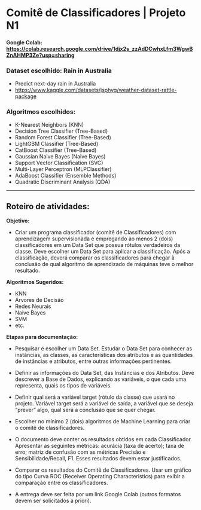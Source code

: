 # Comitê de Classificadores | Projeto N1

#### Google Colab: https://colab.research.google.com/drive/1djx2s_zzAdDCwhxLfm3WgwBZnAHMP3Ze?usp=sharing

### Dataset escolhido: Rain in Australia
- Predict next-day rain in Australia
- https://www.kaggle.com/datasets/jsphyg/weather-dataset-rattle-package

### Algoritmos escolhidos:
- K-Nearest Neighbors (KNN)
- Decision Tree Classifier (Tree-Based)
- Random Forest Classifier (Tree-Based)
- LightGBM Classifier (Tree-Based)
- CatBoost Classifier (Tree-Based)
- Gaussian Naive Bayes (Naive Bayes)
- Support Vector Classification (SVC)
- Multi-Layer Perceptron (MLPClassifier)
- AdaBoost Classifier (Ensemble Methods)
- Quadratic Discriminant Analysis (QDA)


-----------------------------------
## Roteiro de atividades:
**Objetivo:**
- Criar um programa classificador (comitê de Classificadores) com aprendizagem supervisionada e
empregando ao menos 2 (dois) classificadores em um Data Set que possua rótulos verdadeiros da classe.
Deve escolher um Data Set para aplicar a classificação. Após a classificação, deverá comparar os
classificadores para chegar à conclusão de qual algoritmo de aprendizado de máquinas teve o melhor
resultado.

**Algoritmos Sugeridos:**
- KNN    
- Árvores de Decisão       
- Redes Neurais     
- Naive Bayes      
- SVM        
- etc.

**Etapas para documentação:**
- Pesquisar e escolher um Data Set. Estudar o Data Set para conhecer as instâncias, as classes, as
características dos atributos e as quantidades de instâncias e atributos, entre outras informações
pertinentes.

- Definir as informações do Data Set, das Instâncias e dos Atributos. Deve descrever a Base de Dados,
explicando as variáveis, o que cada uma representa, quais os tipos de variáveis.

- Definir qual será a variável target (rótulo da classe) que usará no projeto. Variável target será a
variável de saída, a variável que se deseja “prever” algo, qual será a conclusão que se quer chegar.

- Escolher no mínimo 2 (dois) algoritmos de Machine Learning para criar o comitê de classificadores.

- O documento deve conter os resultados obtidos em cada Classificador. Apresentar as seguintes
métricas: acurácia (taxa de acerto); taxa de erro; matriz de confusão com as métricas Precisão e
Sensibilidade/Recall, F1. Esses resultados devem estar justificados.

- Comparar os resultados do Comitê de Classificadores. Usar um gráfico do tipo Curva ROC
(Receiver Operating Characteristics) para exibir a comparação entre os classificadores.

- A entrega deve ser feita por um link Google Colab (outros formatos devem ser solicitados a priori).
